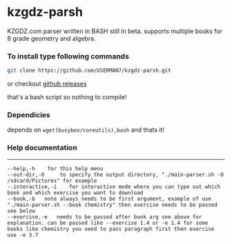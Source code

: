 # kzgdz-parsh
KZGDZ.com parser written in BASH still in beta.
supports multiple books for 8 grade geometry and algebra.
### To install type following commands
```sh 
git clone https://github.com/USERMAN7/kzgdz-parsh.git
```
or checkout [github releases](https://github.com/USERMAN7/kzgdz-parsh/releases)

that's a bash script so nothing to compile!

### Dependicies
depends on `wget(busybox/coreutils),bash` and thats it!

### Help documentation
***

```
--help,-h    for this help menu
--out-dir,-O     to specify the output directory, "./main-parser.sh -O /sdcard/Pictures" for example
--interactive,-i    for interactive mode where you can type out which book and which exercise you want to download
--book,-b   note always needs to be first argument, example of use "./main-parser.sh --book chemistry" then exercise needs to be passed see below
--exercise,-e   needs to be passed after book arg see above for explanation. can be passed like --exercise 1.4 or -e 1.4 for some books like chemistry you need to pass paragraph first then exercise use -e 3.7
```
